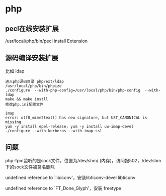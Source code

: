 # php
## pecl在线安装扩展

/usr/local/php/bin/pecl install Extension

## 源码编译安装扩展

比如 ldap
```
进入php源码目录 php/ext/ldap
/usr/local/php/bin/phpize
./configure  --with-php-config=/usr/local/php/bin/php-config  --with-ldap
make && make instll
修改php.ini配置文件

imap  
error: utf8_mime2text() has new signature, but U8T_CANONICAL is missing  
yum -y install epel-release; yum -y install uw-imap-devel  
./configure --with-kerberos --with-imap-ssl  

```
## 问题
php-fpm监听的是sock文件，位置为/dev/shm/ (内存)，访问报502，/dev/shm下的sock文件被莫名删除

undefined reference to `libiconv'，安装libticonv-devel libticonv

undefined reference to `FT_Done_Glyph'，安装 freetype